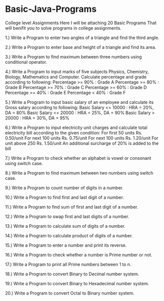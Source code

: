 # Basic-Java-Programs
College level Assignments
Here I will be attaching 20 Basic Programs That will benifit you to solve programs in college assignments.

1.) Write a Program to enter two angles of a triangle and find the third angle.

2.) Write a Program to enter base and height of a triangle and find its area.

3.) Write a Program to find maximum between three numbers using conditional operator.

4.) Write a Program to input marks of five subjects Physics, Chemistry, Biology, Mathematics and Computer. Calculate percentage and grade according to following:
        Percentage >= 90% : Grade A
        Percentage >= 80% : Grade B
        Percentage >= 70% : Grade C
        Percentage >= 60% : Grade D
        Percentage >= 40% : Grade E
        Percentage < 40% : Grade F
        
5.) Write a Program to input basic salary of an employee and calculate its Gross salary according to following:
        Basic Salary <= 10000 : HRA = 20%, DA = 80%
        Basic Salary <= 20000 : HRA = 25%, DA = 90%
        Basic Salary > 20000 : HRA = 30%, DA = 95%
        
6.) Write a Program to input electricity unit charges and calculate total electricity bill according to the given condition:
        For first 50 units Rs. 0.50/unit
        For next 100 units Rs. 0.75/unit
        For next 100 units Rs. 1.20/unit
        For unit above 250 Rs. 1.50/unit
        An additional surcharge of 20% is added to the bill
        
7.) Write a Program to check whether an alphabet is vowel or consonant using switch case.

8.) Write a Program to find maximum between two numbers using switch case.

9.) Write a Program to count number of digits in a number.

10.) Write a Program to find first and last digit of a number.

11.) Write a Program to find sum of first and last digit of a number.

12.) Write a Program to swap first and last digits of a number.

13.) Write a Program to calculate sum of digits of a number.

14.) Write a Program to calculate product of digits of a number.

15.) Write a Program to enter a number and print its reverse.

16.) Write a Program to check whether a number is Prime number or not.

17.) Write a Program to print all Prime numbers between 1 to n.

18.) Write a Program to convert Binary to Decimal number system.

19.) Write a Program to convert Binary to Hexadecimal number system.

20.) Write a Program to convert Octal to Binary number system.

